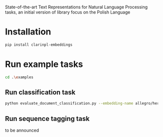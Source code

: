 State-of-the-art Text Representations for Natural Language Processing tasks, an initial version of library focus on the Polish Language

# Installation

```bash
pip install clarinpl-embeddings
```

# Run example tasks

```bash
cd .\examples
```

## Run classification task

```bash
python evaluate_document_classification.py --embedding-name allegro/herbert-base-cased --dataset-name clarin-pl/polemo2-official --input-column-name text --target-column-name target
```

## Run sequence tagging task

to be announced
